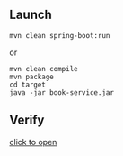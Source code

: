 ## Launch
    mvn clean spring-boot:run

or

    mvn clean compile
    mvn package
    cd target
    java -jar book-service.jar
    
## Verify

[click to open](http://localhost:8090/api/swagger-ui.html)

    